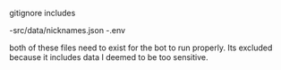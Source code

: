 gitignore includes

-src/data/nicknames.json
-.env

both of these files need to exist for the bot to run properly. Its excluded because it includes data I deemed to be too sensitive.